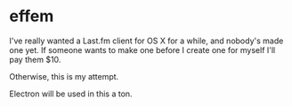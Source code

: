 effem
=====

I've really wanted a Last.fm client for OS X for a while, and nobody's made one yet. If someone wants to make one before I create one for myself I'll pay them $10.

Otherwise, this is my attempt.

Electron will be used in this a ton.
